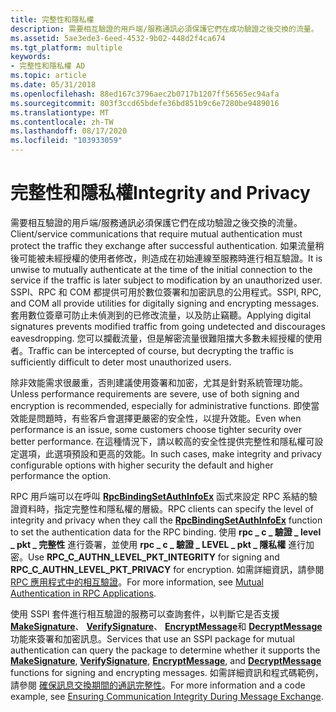 ```yaml
---
title: 完整性和隱私權
description: 需要相互驗證的用戶端/服務通訊必須保護它們在成功驗證之後交換的流量。
ms.assetid: 5ae3ede3-6eed-4532-9b02-448d2f4ca674
ms.tgt_platform: multiple
keywords:
- 完整性和隱私權 AD
ms.topic: article
ms.date: 05/31/2018
ms.openlocfilehash: 88ed167c3796aec2b0717b1207ff56565ec94afa
ms.sourcegitcommit: 803f3ccd65bdefe36bd851b9c6e7280be9489016
ms.translationtype: MT
ms.contentlocale: zh-TW
ms.lasthandoff: 08/17/2020
ms.locfileid: "103933059"
---
```

# <a name="integrity-and-privacy"></a><span data-ttu-id="d931b-104">完整性和隱私權</span><span class="sxs-lookup"><span data-stu-id="d931b-104">Integrity and Privacy</span></span>

<span data-ttu-id="d931b-105">需要相互驗證的用戶端/服務通訊必須保護它們在成功驗證之後交換的流量。</span><span class="sxs-lookup"><span data-stu-id="d931b-105">Client/service communications that require mutual authentication must protect the traffic they exchange after successful authentication.</span></span> <span data-ttu-id="d931b-106">如果流量稍後可能被未經授權的使用者修改，則造成在初始連線至服務時進行相互驗證。</span><span class="sxs-lookup"><span data-stu-id="d931b-106">It is unwise to mutually authenticate at the time of the initial connection to the service if the traffic is later subject to modification by an unauthorized user.</span></span> <span data-ttu-id="d931b-107">SSPI、RPC 和 COM 都提供可用於數位簽署和加密訊息的公用程式。</span><span class="sxs-lookup"><span data-stu-id="d931b-107">SSPI, RPC, and COM all provide utilities for digitally signing and encrypting messages.</span></span> <span data-ttu-id="d931b-108">套用數位簽章可防止未偵測到的已修改流量，以及防止竊聽。</span><span class="sxs-lookup"><span data-stu-id="d931b-108">Applying digital signatures prevents modified traffic from going undetected and discourages eavesdropping.</span></span> <span data-ttu-id="d931b-109">您可以攔截流量，但是解密流量很難阻擋大多數未經授權的使用者。</span><span class="sxs-lookup"><span data-stu-id="d931b-109">Traffic can be intercepted of course, but decrypting the traffic is sufficiently difficult to deter most unauthorized users.</span></span>

<span data-ttu-id="d931b-110">除非效能需求很嚴重，否則建議使用簽署和加密，尤其是針對系統管理功能。</span><span class="sxs-lookup"><span data-stu-id="d931b-110">Unless performance requirements are severe, use of both signing and encryption is recommended, especially for administrative functions.</span></span> <span data-ttu-id="d931b-111">即使當效能是問題時，有些客戶會選擇更嚴密的安全性，以提升效能。</span><span class="sxs-lookup"><span data-stu-id="d931b-111">Even when performance is an issue, some customers choose tighter security over better performance.</span></span> <span data-ttu-id="d931b-112">在這種情況下，請以較高的安全性提供完整性和隱私權可設定選項，此選項預設和更高的效能。</span><span class="sxs-lookup"><span data-stu-id="d931b-112">In such cases, make integrity and privacy configurable options with higher security the default and higher performance the option.</span></span>

<span data-ttu-id="d931b-113">RPC 用戶端可以在呼叫 [**RpcBindingSetAuthInfoEx**](/windows/desktop/api/rpcdce/nf-rpcdce-rpcbindingsetauthinfoexa) 函式來設定 RPC 系結的驗證資料時，指定完整性和隱私權的層級。</span><span class="sxs-lookup"><span data-stu-id="d931b-113">RPC clients can specify the level of integrity and privacy when they call the [**RpcBindingSetAuthInfoEx**](/windows/desktop/api/rpcdce/nf-rpcdce-rpcbindingsetauthinfoexa) function to set the authentication data for the RPC binding.</span></span> <span data-ttu-id="d931b-114">使用 **rpc \_ c \_ 驗證 \_ level \_ pkt \_ 完整性** 進行簽署，並使用 **rpc \_ c \_ 驗證 \_ LEVEL \_ pkt \_ 隱私權** 進行加密。</span><span class="sxs-lookup"><span data-stu-id="d931b-114">Use **RPC\_C\_AUTHN\_LEVEL\_PKT\_INTEGRITY** for signing and **RPC\_C\_AUTHN\_LEVEL\_PKT\_PRIVACY** for encryption.</span></span> <span data-ttu-id="d931b-115">如需詳細資訊，請參閱 [RPC 應用程式中的相互驗證](mutual-authentication-in-rpc-applications.md)。</span><span class="sxs-lookup"><span data-stu-id="d931b-115">For more information, see [Mutual Authentication in RPC Applications](mutual-authentication-in-rpc-applications.md).</span></span>

<span data-ttu-id="d931b-116">使用 SSPI 套件進行相互驗證的服務可以查詢套件，以判斷它是否支援 [**MakeSignature**](/windows/desktop/api/sspi/nf-sspi-makesignature)、 [**VerifySignature**](/windows/desktop/api/sspi/nf-sspi-verifysignature)、 [**EncryptMessage**](../SecAuthN/encryptmessage--general.md)和 [**DecryptMessage**](../SecAuthN/decryptmessage--general.md) 功能來簽署和加密訊息。</span><span class="sxs-lookup"><span data-stu-id="d931b-116">Services that use an SSPI package for mutual authentication can query the package to determine whether it supports the [**MakeSignature**](/windows/desktop/api/sspi/nf-sspi-makesignature), [**VerifySignature**](/windows/desktop/api/sspi/nf-sspi-verifysignature), [**EncryptMessage**](../SecAuthN/encryptmessage--general.md), and [**DecryptMessage**](../SecAuthN/decryptmessage--general.md) functions for signing and encrypting messages.</span></span> <span data-ttu-id="d931b-117">如需詳細資訊和程式碼範例，請參閱 [確保訊息交換期間的通訊完整性](/windows/desktop/SecAuthN/ensuring-communication-integrity-during-message-exchange)。</span><span class="sxs-lookup"><span data-stu-id="d931b-117">For more information and a code example, see [Ensuring Communication Integrity During Message Exchange](/windows/desktop/SecAuthN/ensuring-communication-integrity-during-message-exchange).</span></span>

 

 